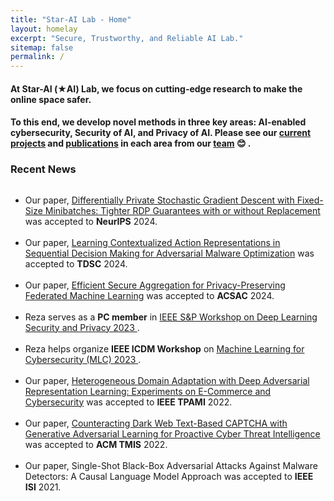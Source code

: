 ```yaml
---
title: "Star-AI Lab - Home"
layout: homelay
excerpt: "Secure, Trustworthy, and Reliable AI Lab."
sitemap: false
permalink: /
---
```


#### At Star-AI (&#9733;AI) Lab, we focus on cutting-edge research to make the online space safer.

#### To this end, we develop novel methods in three key areas: AI-enabled cybersecurity, Security of AI, and Privacy of AI. Please see our [current projects](https://star-ailab.github.io/research/) and [publications](https://star-ailab.github.io/publications/) in each area from our [team](https://star-ailab.github.io/team/) 😊 .

### Recent News

<div markdown="0" class="wrapper" style="border-bottom: 1px solid $black <!--$grey-color-->; border:4px; height:500px; overflow:auto;">
	<ul class="awards" style="margin-bottom: -5px">
		<li>Our paper, <a href="https://arxiv.org/pdf/2408.10456"> Differentially Private Stochastic Gradient Descent with Fixed-Size Minibatches: Tighter RDP Guarantees with or without Replacement</a> was accepted to <b>NeurIPS</b> 2024. </li>
		<br>
		<li>Our paper, <a href="https://www.researchgate.net/publication/384676652_Learning_Contextualized_Action_Representations_in_Sequential_Decision_Making_for_Adversarial_Malware_Optimization"> Learning Contextualized Action Representations in Sequential Decision Making for Adversarial Malware Optimization</a> was accepted to <b>TDSC</b> 2024. </li>
		<br>
		<li>Our paper, <a href="https://arxiv.org/pdf/2304.03841"> Efficient Secure Aggregation for Privacy-Preserving Federated Machine Learning</a> was accepted to <b>ACSAC</b> 2024. </li>
		<br>
		<li>Reza serves as a <b>PC member</b> in <a href ="https://dls2023.ieee-security.org/"> IEEE S&P Workshop on Deep Learning Security and Privacy 2023 </a>.</li>
		<br>
		<li>Reza helps organize <b>IEEE ICDM Workshop</b> on <a href="https://ml4cyber.github.io/23/"> Machine Learning for Cybersecurity (MLC) 2023 </a>. </li>
		<br>
		<li>Our paper, <a href="https://ieeexplore.ieee.org/document/9744510"> Heterogeneous Domain Adaptation with Deep Adversarial Representation Learning: Experiments on E-Commerce and Cybersecurity</a> was accepted to <b>IEEE TPAMI</b> 2022.</li>
		<br>
		<li>Our paper, <a href="https://dl.acm.org/doi/full/10.1145/3505226"> Counteracting Dark Web Text-Based CAPTCHA with Generative Adversarial Learning for Proactive Cyber Threat Intelligence</a> was accepted to <b>ACM TMIS</b> 2022.</li>
		<br>
		<li>Our paper, Single-Shot Black-Box Adversarial Attacks Against Malware Detectors: A Causal Language Model Approach was accepted to <b>IEEE ISI</b> 2021.</li>
		<br>
		<li>Our paper on <a href="https://arxiv.org/abs/2111.09415"> Deep Learning-based Privacy Awareness </a> received the <i> Best Paper Award</i> in <b>IEEE ISI</b> 2021.</li>
		<br>
		<li>Reza serves as <b>Program Committee (PC) Member</b> in <b>IEEE S&P Workshop</b> on Deep Learning and Security (DLS) 2022.</li>
		<br>
		<li>Our paper, on <a href="https://ieeexplore.ieee.org/document/9474314"> Binary Black-Box Attacks Against Static Malware Detectors with Reinforcement Learning in Discrete Action Spaces</a> was accepted at <b>IEEE S&P</b> Workshop on Deep Learning and Security (DLS) 2021.</li>
		<br>
		<li>Our paper, <a href="https://arxiv.org/abs/2012.07994"> Binary Black-box Evasion Attacks Against Deep Learning-based Static Malware Detectors with Adversarial Byte-Level Language Model</a> was accepted to the <b>AAAI</b> Conference on Artificial Intelligence, Workshop on Robust, Secure, and Efficient Machine Learning (RSEML), 2021.</li>
		<br>
		<li>Our Paper on Adversarial Cross-Lingual Knowledge Transfer in Hacker Forums was accepted at <b>IEEE S&P</b> Workshop on Deep Learning and Security (DLS).</li>
		<br>
	</ul>
</div>







